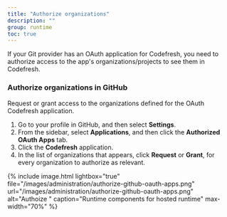 ```yaml
---
title: "Authorize organizations"
description: ""
group: runtime
toc: true
---
```


If your Git provider has an OAuth application for Codefresh, you need to authorize access to the app's organizations/projects to see them in Codefresh.

### Authorize organizations in GitHub

Request or grant access to the organizations defined for the OAuth Codefresh application.

1. Go to your profile in GitHub, and then select **Settings**.
1. From the sidebar, select **Applications**, and then click the **Authorized OAuth Apps** tab.
1. Click the **Codefresh** application. 
1. In the list of organizations that appears, click **Request** or **Grant**, for every organization to authorize as relevant. 

{% include
image.html
lightbox="true"
file="/images/administration/authorize-github-oauth-apps.png"
url="/images/administration/authorize-github-oauth-apps.png"
alt="Authoize "
caption="Runtime components for hosted runtime"
max-width="70%"
%}
